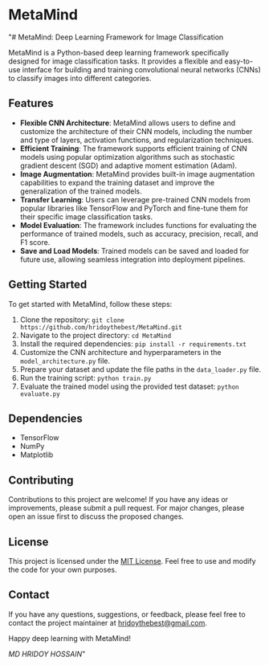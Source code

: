 # MetaMind
"# MetaMind: Deep Learning Framework for Image Classification

MetaMind is a Python-based deep learning framework specifically designed for image classification tasks. It provides a flexible and easy-to-use interface for building and training convolutional neural networks (CNNs) to classify images into different categories.

## Features

- **Flexible CNN Architecture**: MetaMind allows users to define and customize the architecture of their CNN models, including the number and type of layers, activation functions, and regularization techniques.
- **Efficient Training**: The framework supports efficient training of CNN models using popular optimization algorithms such as stochastic gradient descent (SGD) and adaptive moment estimation (Adam).
- **Image Augmentation**: MetaMind provides built-in image augmentation capabilities to expand the training dataset and improve the generalization of the trained models.
- **Transfer Learning**: Users can leverage pre-trained CNN models from popular libraries like TensorFlow and PyTorch and fine-tune them for their specific image classification tasks.
- **Model Evaluation**: The framework includes functions for evaluating the performance of trained models, such as accuracy, precision, recall, and F1 score.
- **Save and Load Models**: Trained models can be saved and loaded for future use, allowing seamless integration into deployment pipelines.

## Getting Started

To get started with MetaMind, follow these steps:

1. Clone the repository: `git clone https://github.com/hridoythebest/MetaMind.git`
2. Navigate to the project directory: `cd MetaMind`
3. Install the required dependencies: `pip install -r requirements.txt`
4. Customize the CNN architecture and hyperparameters in the `model_architecture.py` file.
5. Prepare your dataset and update the file paths in the `data_loader.py` file.
6. Run the training script: `python train.py`
7. Evaluate the trained model using the provided test dataset: `python evaluate.py`

## Dependencies

- TensorFlow
- NumPy
- Matplotlib

## Contributing

Contributions to this project are welcome! If you have any ideas or improvements, please submit a pull request. For major changes, please open an issue first to discuss the proposed changes.

## License

This project is licensed under the [MIT License](LICENSE). Feel free to use and modify the code for your own purposes.

## Contact

If you have any questions, suggestions, or feedback, please feel free to contact the project maintainer at [hridoythebest@gmail.com](mailto:hridoythebest@gmail.com).

Happy deep learning with MetaMind!

*MD HRIDOY HOSSAIN*"